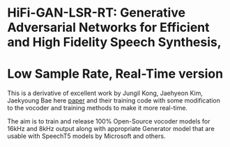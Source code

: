 # HiFi-GAN-LSR-RT: Generative Adversarial Networks for Efficient and High Fidelity Speech Synthesis,
# Low Sample Rate, Real-Time version

This is a derivative of excellent work by Jungil Kong, Jaehyeon Kim, Jaekyoung Bae
here [paper](https://arxiv.org/abs/2010.05646) and their training code with some
modification to the vocoder and training methods to make it more real-time.

The aim is to train and release 100% Open-Source vocoder models for 16kHz and
8kHz output along with appropriate Generator model that are usable with SpeechT5
models by Microsoft and others.

